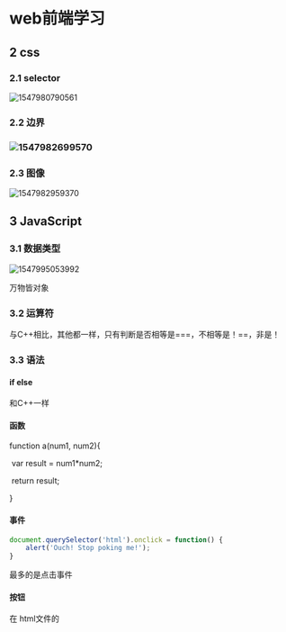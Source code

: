 

# web前端学习

## 2 css

### 2.1 selector

![1547980790561](C:\Users\jy\AppData\Roaming\Typora\typora-user-images\1547980790561.png)



### 2.2 边界

### ![1547982699570](C:\Users\jy\AppData\Roaming\Typora\typora-user-images\1547982699570.png)

### 2.3 图像

![1547982959370](C:\Users\jy\AppData\Roaming\Typora\typora-user-images\1547982959370.png)





## 3 JavaScript

### 3.1 数据类型

![1547995053992](C:\Users\jy\AppData\Roaming\Typora\typora-user-images\1547995053992.png)

万物皆对象

### 3.2 运算符

与C++相比，其他都一样，只有判断是否相等是===，不相等是！==，非是！



### 3.3 语法

#### if else

和C++一样

#### 函数

function a(num1, num2){

​	var result = num1*num2;

​	return result;

}

#### 事件

```js
document.querySelector('html').onclick = function() {
    alert('Ouch! Stop poking me!');
}
```

最多的是点击事件

#### 按钮

在 html文件的<script>**前**加

```html
<button>Change user</button>
```

在main.js中写button的函数

```js
var myButton = document.querySelector('button');
```

## 4 超链接

#### 4.1 链接到文档片段

先给个起个id，然后链接的时候路径+#+id，不加路径的话就链接到本文档特定位置

![1548248894373](C:\Users\jy\AppData\Roaming\Typora\typora-user-images\1548248894373.png)

#### 4.2 下载属性

下载东西的时候提供一个下载属性download，作为默认保存文件名

<a href="..." download="ojbk.exe">abc</a>

## 5 高级文字格式

https://developer.mozilla.org/zh-CN/docs/Learn/HTML/Introduction_to_HTML/Advanced_text_formatting

## 6 HTML布局细节

&lt;main> 放在&lt;body>中，每个页面只有一个
&lt;article> 闭合一块与自身相关的内容，这块内容能够解释它自身而不是页面上其他的内容（例如一篇单独的博客）。

&lt;section>近似于article，但是它更多的是伴随着由一个单独功能构成的页面（例如一个小型的地图，或者是一组文章的标题和摘要）。它被认为最好的实际应用是用[标题](https://developer.mozilla.org/en-US/Learn/HTML/Howto/Set_up_a_proper_title_hierarchy)作为每一部分（section）的开头；也要注意的是你可以把不同的<article>分到不同的<section>中，或者把不同的<section>分到不同的<article>中，这要取决于内容。

&lt;aside>包含的内容并不与主要内容有直接的联系，但是它可以提供额外的不直接有联系的信息，术语表条目，作者简介，相关链接等等

&lt;header>展现了一系列的介绍性内容。如果它是body 的子元素,它就定义了网站的全局页眉。但是如果它是article或section的子元素，它就定义了这些部分的特定的页眉

&lt;nav>包含了页面主要的导航功能。二级链接等，不会进入导航功能部分。

&lt;footer>包含了页面的页脚部分

&lt;div> 无语义块级元素 &lt;span> 无语义行内元素

&lt;br>段内换行

&lt;hr>水平分割线

## 7 多媒体

### 7.1 点阵图

![1548295362104](C:\Users\jy\AppData\Roaming\Typora\typora-user-images\1548295362104.png)

### 7.2 图片

![1548297130386](C:\Users\jy\AppData\Roaming\Typora\typora-user-images\1548297130386.png)

放到figure中，figcaption为与图片联系的文本解释（figure用于图片，图表，代码等）

html图片与css图片的区别，css图片只是视觉上的漂亮，不能有语义上的意义

总而言之，如果图像对您的内容里有意义，则应使用HTML图像。 如果图像纯粹是装饰，则应使用CSS背景图片。

<hr>

### 7.3 音频和视频

#### 7.3.1 视频video

![1548299038159](C:\Users\jy\AppData\Roaming\Typora\typora-user-images\1548299038159.png)

不加controls播放都播放不了

![1548299380303](C:\Users\jy\AppData\Roaming\Typora\typora-user-images\1548299380303.png)

一般不用autoplay，还有preload--缓存

#### 7.3.2 音频audio

不支持width height poster，其他和video一样

#### 7.3.3 添加字幕WebVTT

三种样式：![1548299797124](C:\Users\jy\AppData\Roaming\Typora\typora-user-images\1548299797124.png)

典型的VTT文件如下：

```html
WEBVTT

1
00:00:22.230 --> 00:00:24.606
This is the first subtitle.

2
00:00:30.739 --> 00:00:34.074
This is the second.

  ...
```

这样添加：

```html
<video controls>
    <source src="example.mp4" type="video/mp4">
    <source src="example.webm" type="video/webm">
    <track kind="subtitles" src="subtitles_en.vtt" srclang="en">
</video>
```

#### 7.3.4 使用iframe，嵌入别人的东西

![1548302058859](C:\Users\jy\AppData\Roaming\Typora\typora-user-images\1548302058859.png)

但是iframe可能不安全，黑客会通过iframe攻击

#### 7.3.5 object嵌入pdf

![1548302359107](C:\Users\jy\AppData\Roaming\Typora\typora-user-images\1548302359107.png)

### 7.4 矢量图svg

![1548303588572](C:\Users\jy\AppData\Roaming\Typora\typora-user-images\1548303588572.png)

### 7.5 自适应图片

![1548314689869](C:\Users\jy\AppData\Roaming\Typora\typora-user-images\1548314689869.png)

media为当前用户的条件，第一个为真就显示该图片；srcset为图片路径



### 8 表格

包含在table中，th为标题，td为单元格，tr为一行

### 9 表单

![1548390721000](C:\Users\jy\AppData\Roaming\Typora\typora-user-images\1548390721000.png)

![1548390736373](C:\Users\jy\AppData\Roaming\Typora\typora-user-images\1548390736373.png)

![1548390775135](C:\Users\jy\AppData\Roaming\Typora\typora-user-images\1548390775135.png)

label：点这标签时激活对应id的控件

input：1.text 可以通过设置value指定默认值 2.email 只能输入email格式的东西

textarea：直接在闭合区域设置默认值